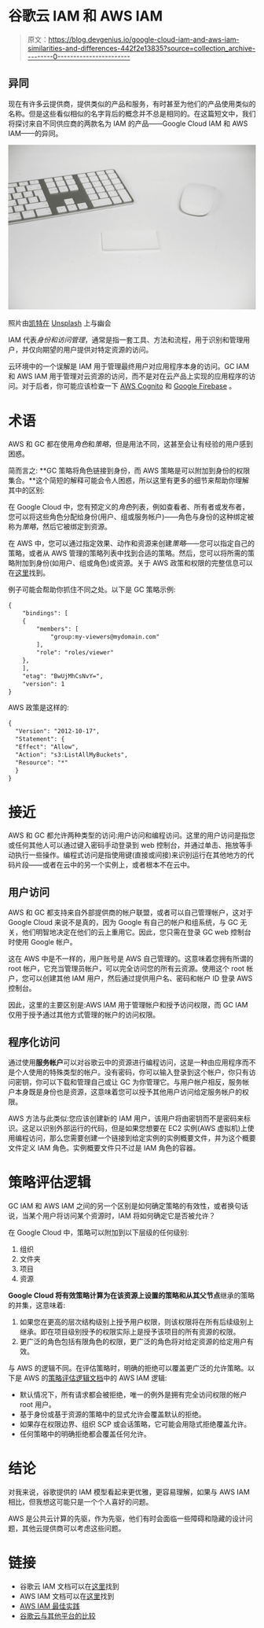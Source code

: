 # 谷歌云 IAM 和 AWS IAM

> 原文：<https://blog.devgenius.io/google-cloud-iam-and-aws-iam-similarities-and-differences-442f2e13835?source=collection_archive---------0----------------------->

## 异同

现在有许多云提供商，提供类似的产品和服务，有时甚至为他们的产品使用类似的名称。但是这些看似相似的名字背后的概念并不总是相同的。在这篇短文中，我们将探讨来自不同供应商的两款名为 IAM 的产品——Google Cloud IAM 和 AWS IAM——的异同。

![](img/86e7080496752b560c8f9e4583bd7278.png)

照片由[凯特在](https://unsplash.com/@katetrysh?utm_source=medium&utm_medium=referral) [Unsplash](https://unsplash.com?utm_source=medium&utm_medium=referral) 上与幽会

IAM 代表*身份和访问管理*，通常是指一套工具、方法和流程，用于识别和管理用户，并仅向期望的用户提供对特定资源的访问。

云环境中的一个误解是 IAM 用于管理最终用户对应用程序本身的访问。GC IAM 和 AWS IAM 用于管理对云资源的访问，而不是对在云产品上实现的应用程序的访问。对于后者，你可能应该检查一下 [AWS Cognito](https://aws.amazon.com/cognito/) 和 [Google Firebase](https://firebase.google.com/) 。

# 术语

AWS 和 GC 都在使用*角色*和*策略*，但是用法不同，这甚至会让有经验的用户感到困惑。

简而言之: **GC 策略将角色链接到身份，而 AWS 策略是可以附加到身份的权限集合。**这个简短的解释可能会令人困惑，所以这里有更多的细节来帮助你理解其中的区别:

在 Google Cloud 中，您有预定义的*角色*列表，例如查看者、所有者或发布者，您可以将这些角色分配给身份(用户、组或服务帐户)——角色与身份的这种绑定被称为*策略*，然后它被绑定到资源。

在 AWS 中，您可以通过指定效果、动作和资源来创建*策略*——您可以指定自己的策略，或者从 AWS 管理的策略列表中找到合适的策略。然后，您可以将所需的策略附加到身份(如用户、组或角色)或资源。关于 AWS 政策和权限的完整信息可以在[这里](https://docs.aws.amazon.com/IAM/latest/UserGuide/access_policies.html)找到。

例子可能会帮助你抓住不同之处。以下是 GC 策略示例:

```
{
    "bindings": [
    {
        "members": [
            "group:my-viewers@mydomain.com"
        ],
        "role": "roles/viewer"
    },
    ],
    "etag": "BwUjMhCsNvY=",
    "version": 1
}
```

AWS 政策是这样的:

```
{
  "Version": "2012-10-17",
  "Statement": {
  "Effect": "Allow",
  "Action": "s3:ListAllMyBuckets",
  "Resource": "*"
  }
}
```

# 接近

AWS 和 GC 都允许两种类型的访问:用户访问和编程访问。这里的用户访问是指您或任何其他人可以通过键入密码手动登录到 web 控制台，并通过单击、拖放等手动执行一些操作。编程式访问是指使用键(直接或间接)来识别运行在其他地方的代码片段——或者在云中的另一个实例上，或者根本不在云中。

## 用户访问

AWS 和 GC 都支持来自外部提供商的帐户联盟，或者可以自己管理帐户，这对于 Google Cloud 来说不是真的，因为 Google 有自己的帐户和组系统，与 GC 无关，他们明智地决定在他们的云上重用它。因此，您只需在登录 GC web 控制台时使用 Google 帐户。

这在 AWS 中是不一样的，用户账号是 AWS 自己管理的。这意味着您拥有所谓的 root 帐户，它充当管理员帐户，可以完全访问您的所有云资源。使用这个 root 帐户，您可以创建其他 IAM 用户，然后通过提供用户名、密码和帐户 ID 登录 AWS 控制台。

因此，这里的主要区别是:AWS IAM 用于管理帐户和授予访问权限，而 GC IAM 仅用于授予通过其他方式管理的帐户的访问权限。

## 程序化访问

通过使用**服务帐户**可以对谷歌云中的资源进行编程访问，这是一种由应用程序而不是个人使用的特殊类型的帐户。没有密码，你可以输入登录到这个帐户，你只有访问密钥，你可以下载和管理自己或让 GC 为你管理它。与用户帐户相反，服务帐户本身既是身份也是资源，这意味着您可以授予其他用户访问给定服务帐户的权限。

AWS 方法与此类似:您应该创建新的 IAM 用户，该用户将由密钥而不是密码来标识。这足以识别外部运行的代码，但是如果您想要在 EC2 实例(AWS 虚拟机)上使用编程访问，那么您需要创建一个链接到给定实例的实例概要文件，并为这个概要文件定义 IAM 角色。实例概要文件只不过是 IAM 角色的容器。

# 策略评估逻辑

GC IAM 和 AWS IAM 之间的另一个区别是如何确定策略的有效性，或者换句话说，当某个用户将访问某个资源时，IAM 将如何确定它是否被允许？

在 Google Cloud 中，策略可以附加到以下层级的任何级别:

1.  组织
2.  文件夹
3.  项目
4.  资源

**Google Cloud 将有效策略计算为在该资源上设置的策略和从其父节点**继承的策略的并集，这意味着:

1.  如果您在更高的层次结构级别上授予用户权限，则该权限将在所有后续级别上继承。即在项目级别授予的权限实际上是授予该项目的所有资源的权限。
2.  更广泛的角色包括有限角色的权限，更广泛的角色将对给定资源的给定用户有效。

与 AWS 的逻辑不同。在评估策略时，明确的拒绝可以覆盖更广泛的允许策略。以下是 AWS 的[策略评估逻辑文档](https://docs.aws.amazon.com/IAM/latest/UserGuide/reference_policies_evaluation-logic.html)中的 AWS IAM 逻辑:

*   默认情况下，所有请求都会被拒绝，唯一的例外是拥有完全访问权限的帐户 root 用户。
*   基于身份或基于资源的策略中的显式允许会覆盖默认的拒绝。
*   如果存在权限边界、组织 SCP 或会话策略，它可能会用隐式拒绝覆盖允许。
*   任何策略中的明确拒绝都会覆盖任何允许。

# 结论

对我来说，谷歌提供的 IAM 模型看起来更优雅，更容易理解，如果与 AWS IAM 相比，但我想这可能只是一个个人喜好的问题。

AWS 是公共云计算的先驱，作为先驱，他们有时会面临一些障碍和隐藏的设计问题，其他云提供商可以考虑这些问题。

# 链接

*   谷歌云 IAM 文档可以在[这里](https://cloud.google.com/iam/docs)找到
*   AWS IAM 文档可以在[这里](https://docs.aws.amazon.com/IAM/latest/UserGuide/introduction.html)找到
*   [AWS IAM 最佳实践](https://docs.aws.amazon.com/IAM/latest/UserGuide/best-practices.html)
*   [谷歌云与其他平台的比较](https://cloud.google.com/docs/compare)